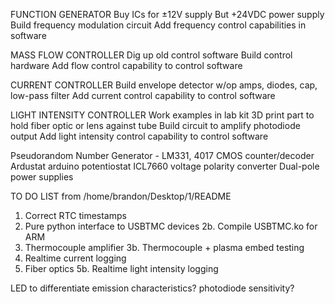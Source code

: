 FUNCTION GENERATOR
Buy ICs for ±12V supply
But +24VDC power supply
Build frequency modulation circuit
Add frequency control capabilities in software

MASS FLOW CONTROLLER
Dig up old control software
Build control hardware
Add flow control capability to control software

CURRENT CONTROLLER
Build envelope detector w/op amps, diodes, cap, low-pass filter
Add current control capability to control software

LIGHT INTENSITY CONTROLLER
Work examples in lab kit
3D print part to hold fiber optic or lens against tube
Build circuit to amplify photodiode output
Add light intensity control capability to control software

Pseudorandom Number Generator - LM331, 4017 CMOS counter/decoder
Ardustat arduino potentiostat
ICL7660 voltage polarity converter
Dual-pole power supplies

TO DO LIST from /home/brandon/Desktop/1/README
1. Correct RTC timestamps
2. Pure python interface to USBTMC devices
2b. Compile USBTMC.ko for ARM
3. Thermocouple amplifier
3b. Thermocouple + plasma embed testing
4. Realtime current logging
5. Fiber optics
5b. Realtime light intensity logging

LED to differentiate emission characteristics?
    photodiode sensitivity?
